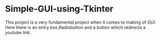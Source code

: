 # Simple-GUI-using-Tkinter
This project is a very fundamental project when it comes to making of GUI. Here there is an entry box,Radiobutton and a button which redirects a youtube link. 
